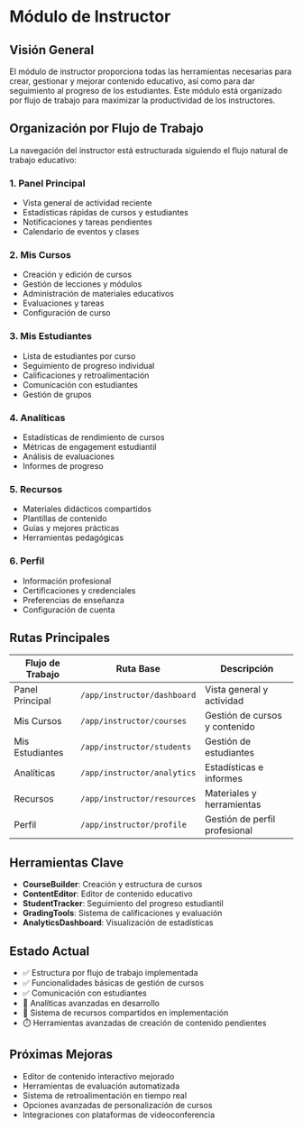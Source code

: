 
# Módulo de Instructor

## Visión General

El módulo de instructor proporciona todas las herramientas necesarias para crear, gestionar y mejorar contenido educativo, así como para dar seguimiento al progreso de los estudiantes. Este módulo está organizado por flujo de trabajo para maximizar la productividad de los instructores.

## Organización por Flujo de Trabajo

La navegación del instructor está estructurada siguiendo el flujo natural de trabajo educativo:

### 1. Panel Principal
- Vista general de actividad reciente
- Estadísticas rápidas de cursos y estudiantes
- Notificaciones y tareas pendientes
- Calendario de eventos y clases

### 2. Mis Cursos
- Creación y edición de cursos
- Gestión de lecciones y módulos
- Administración de materiales educativos
- Evaluaciones y tareas
- Configuración de curso

### 3. Mis Estudiantes
- Lista de estudiantes por curso
- Seguimiento de progreso individual
- Calificaciones y retroalimentación
- Comunicación con estudiantes
- Gestión de grupos

### 4. Analíticas
- Estadísticas de rendimiento de cursos
- Métricas de engagement estudiantil
- Análisis de evaluaciones
- Informes de progreso

### 5. Recursos
- Materiales didácticos compartidos
- Plantillas de contenido
- Guías y mejores prácticas
- Herramientas pedagógicas

### 6. Perfil
- Información profesional
- Certificaciones y credenciales
- Preferencias de enseñanza
- Configuración de cuenta

## Rutas Principales

| Flujo de Trabajo | Ruta Base | Descripción |
|------------------|-----------|-------------|
| Panel Principal | `/app/instructor/dashboard` | Vista general y actividad |
| Mis Cursos | `/app/instructor/courses` | Gestión de cursos y contenido |
| Mis Estudiantes | `/app/instructor/students` | Gestión de estudiantes |
| Analíticas | `/app/instructor/analytics` | Estadísticas e informes |
| Recursos | `/app/instructor/resources` | Materiales y herramientas |
| Perfil | `/app/instructor/profile` | Gestión de perfil profesional |

## Herramientas Clave

- **CourseBuilder**: Creación y estructura de cursos
- **ContentEditor**: Editor de contenido educativo
- **StudentTracker**: Seguimiento del progreso estudiantil
- **GradingTools**: Sistema de calificaciones y evaluación
- **AnalyticsDashboard**: Visualización de estadísticas

## Estado Actual

- ✅ Estructura por flujo de trabajo implementada
- ✅ Funcionalidades básicas de gestión de cursos
- ✅ Comunicación con estudiantes
- 🔄 Analíticas avanzadas en desarrollo
- 🔄 Sistema de recursos compartidos en implementación
- ⏱️ Herramientas avanzadas de creación de contenido pendientes

## Próximas Mejoras

- Editor de contenido interactivo mejorado
- Herramientas de evaluación automatizada
- Sistema de retroalimentación en tiempo real
- Opciones avanzadas de personalización de cursos
- Integraciones con plataformas de videoconferencia
